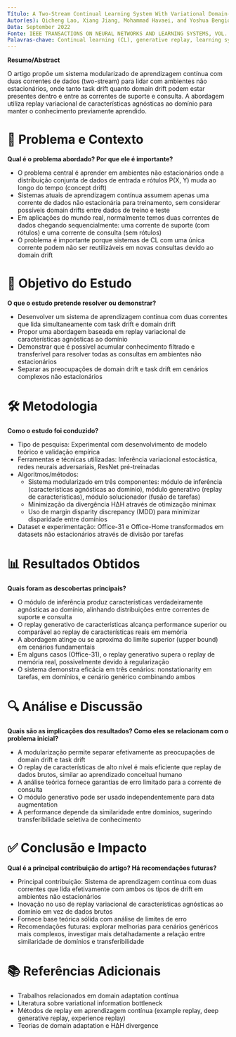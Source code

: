 ```yaml
---
Título: A Two-Stream Continual Learning System With Variational Domain-Agnostic Feature Replay
Autor(es): Qicheng Lao, Xiang Jiang, Mohammad Havaei, and Yoshua Bengio
Data: September 2022
Fonte: IEEE TRANSACTIONS ON NEURAL NETWORKS AND LEARNING SYSTEMS, VOL. 33, NO. 9
Palavras-chave: Continual learning (CL), generative replay, learning systems, nonstationary environments, unsupervised domain adaptation, variational inference
---
```

**Resumo/Abstract**

O artigo propõe um sistema modularizado de aprendizagem contínua com duas correntes de dados (two-stream) para lidar com ambientes não estacionários, onde tanto task drift quanto domain drift podem estar presentes dentro e entre as correntes de suporte e consulta. A abordagem utiliza replay variacional de características agnósticas ao domínio para manter o conhecimento previamente aprendido.

# 📌 Problema e Contexto
**Qual é o problema abordado? Por que ele é importante?**  
- O problema central é aprender em ambientes não estacionários onde a distribuição conjunta de dados de entrada e rótulos P(X, Y) muda ao longo do tempo (concept drift)
- Sistemas atuais de aprendizagem contínua assumem apenas uma corrente de dados não estacionária para treinamento, sem considerar possíveis domain drifts entre dados de treino e teste
- Em aplicações do mundo real, normalmente temos duas correntes de dados chegando sequencialmente: uma corrente de suporte (com rótulos) e uma corrente de consulta (sem rótulos)
- O problema é importante porque sistemas de CL com uma única corrente podem não ser reutilizáveis em novas consultas devido ao domain drift

# 🎯 Objetivo do Estudo
**O que o estudo pretende resolver ou demonstrar?**  
- Desenvolver um sistema de aprendizagem contínua com duas correntes que lida simultaneamente com task drift e domain drift
- Propor uma abordagem baseada em replay variacional de características agnósticas ao domínio
- Demonstrar que é possível acumular conhecimento filtrado e transferível para resolver todas as consultas em ambientes não estacionários
- Separar as preocupações de domain drift e task drift em cenários complexos não estacionários

# 🛠️ Metodologia
**Como o estudo foi conduzido?**  
- Tipo de pesquisa: Experimental com desenvolvimento de modelo teórico e validação empírica
- Ferramentas e técnicas utilizadas: Inferência variacional estocástica, redes neurais adversariais, ResNet pré-treinadas
- Algoritmos/métodos: 
  - Sistema modularizado em três componentes: módulo de inferência (características agnósticas ao domínio), módulo generativo (replay de características), módulo solucionador (fusão de tarefas)
  - Minimização da divergência H∆H através de otimização minimax
  - Uso de margin disparity discrepancy (MDD) para minimizar disparidade entre domínios
- Dataset e experimentação: Office-31 e Office-Home transformados em datasets não estacionários através de divisão por tarefas

# 📊 Resultados Obtidos
**Quais foram as descobertas principais?**  
- O módulo de inferência produz características verdadeiramente agnósticas ao domínio, alinhando distribuições entre correntes de suporte e consulta
- O replay generativo de características alcança performance superior ou comparável ao replay de características reais em memória
- A abordagem atinge ou se aproxima do limite superior (upper bound) em cenários fundamentais
- Em alguns casos (Office-31), o replay generativo supera o replay de memória real, possivelmente devido à regularização
- O sistema demonstra eficácia em três cenários: nonstationarity em tarefas, em domínios, e cenário genérico combinando ambos

# 🔍 Análise e Discussão
**Quais são as implicações dos resultados? Como eles se relacionam com o problema inicial?**  
- A modularização permite separar efetivamente as preocupações de domain drift e task drift
- O replay de características de alto nível é mais eficiente que replay de dados brutos, similar ao aprendizado conceitual humano
- A análise teórica fornece garantias de erro limitado para a corrente de consulta
- O módulo generativo pode ser usado independentemente para data augmentation
- A performance depende da similaridade entre domínios, sugerindo transferibilidade seletiva de conhecimento

# ✅ Conclusão e Impacto
**Qual é a principal contribuição do artigo? Há recomendações futuras?**  
- Principal contribuição: Sistema de aprendizagem contínua com duas correntes que lida efetivamente com ambos os tipos de drift em ambientes não estacionários
- Inovação no uso de replay variacional de características agnósticas ao domínio em vez de dados brutos
- Fornece base teórica sólida com análise de limites de erro
- Recomendações futuras: explorar melhorias para cenários genéricos mais complexos, investigar mais detalhadamente a relação entre similaridade de domínios e transferibilidade

# 📚 Referências Adicionais
- Trabalhos relacionados em domain adaptation contínua
- Literatura sobre variational information bottleneck
- Métodos de replay em aprendizagem contínua (example replay, deep generative replay, experience replay)
- Teorias de domain adaptation e H∆H divergence